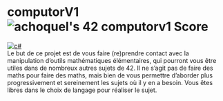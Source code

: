 # computorV1 ![achoquel's 42 computorv1 Score](https://badge42.herokuapp.com/api/project/achoquel/computorv1)
<a href="https://docs.microsoft.com/fr-fr/dotnet/csharp/" target="_blank">
  <img src="https://img.shields.io/badge/c%23-%23239120.svg?style=for-the-badge&logo=c-sharp&logoColor=white" alt="c#" />
</a><br />
Le but de ce projet est de vous faire (re)prendre contact avec la manipulation d’outils mathématiques élémentaires, qui pourront vous être utiles dans de nombreux autres sujets de 42. Il ne s’agit pas de faire des maths pour faire des maths, mais bien de vous permettre d’aborder plus progressivement et sereinement les sujets où il y en a besoin. Vous êtes libres dans le choix de langage pour réaliser le sujet.
